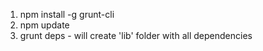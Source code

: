 1. npm install -g grunt-cli
2. npm update
3. grunt deps - will create 'lib' folder with all dependencies

